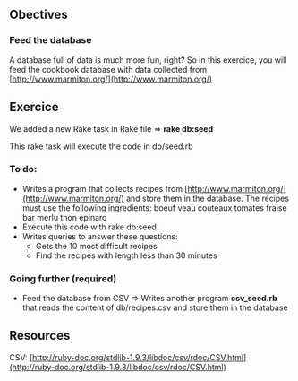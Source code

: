 ## Obectives

### Feed the database

A database full of data is much more fun, right?
So in this exercice, you will feed the cookbook database with data collected from [http://www.marmiton.org/](http://www.marmiton.org/)

## Exercice

We added a new Rake task in Rake file => **rake db:seed**

This rake task will execute the code in db/seed.rb

### To do:

* Writes a program that collects recipes from [http://www.marmiton.org/](http://www.marmiton.org/) and store them in the database. The recipes must use the following ingredients: boeuf veau couteaux tomates fraise bar merlu thon epinard
* Execute this code with rake db:seed
* Writes queries to answer these questions:
	* Gets the 10 most difficult recipes
	* Find the recipes with length less than 30 minutes

### Going further (required)

* Feed the database from CSV => Writes another program **csv_seed.rb**
that reads the content of db/recipes.csv and store them in the database


## Resources

CSV: [http://ruby-doc.org/stdlib-1.9.3/libdoc/csv/rdoc/CSV.html](http://ruby-doc.org/stdlib-1.9.3/libdoc/csv/rdoc/CSV.html)
